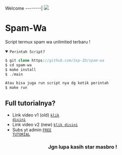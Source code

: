 Welcome
--------|
![](https://media.tenor.com/iVCiM9W7cvYAAAAd/welcome.gif)

# Spam-Wa
Script termux spam wa unlimited terbaru !

<details open><summary><code>Perintah Script?</code></summary>

```php
$ git clone https://github.com/Sxp-ID/spam-wa
$ cd spam-wa
$ make install
$ ./main

Atau bisa juga run script nya dg ketik perintah
$ make run
```
</details>

## Full tutorialnya?
- Link video v1 (old) <code><a href="https://youtu.be/R53d9-o7uh4?si=M-Cgwrp9l1o-BF5_">klik disini</a></code>
- Link video v2 (new) <code><a href="">klik disini</a></code>
- Subs yt admin <code><a href="https://youtube.com/@FreeTutorialOfficial?si=9hamt4Px2gXzPY9x">FREE TUTORIAL</a></code>
<div align="center">

### Jgn lupa kasih star masbro !
</div>
